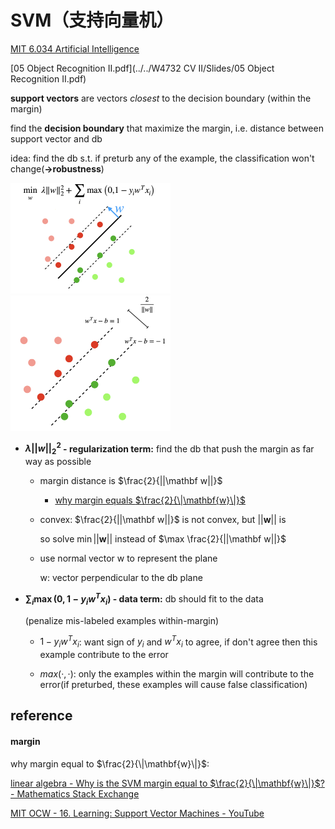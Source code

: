 # SVM（支持向量机）

 [MIT 6.034 Artificial Intelligence](https://youtu.be/_PwhiWxHK8o?t=1020) 

 [05 Object Recognition II.pdf](../../W4732 CV II/Slides/05 Object Recognition II.pdf) 

**support vectors** are vectors *closest* to the decision boundary (within the margin)

find the **decision boundary** that maximize the margin, i.e. distance between support vector and db

idea:  find the db s.t.  if preturb any of the example, the classification won't change(**->robustness**)

<img src="svm.assets/Screen Shot 2022-08-21 at 1.55.06 PM.png" alt="Screen Shot 2022-08-21 at 1.55.06 PM" style="zoom:25%;" />

<img src="svm.assets/Screen Shot 2022-08-21 at 1.55.44 PM.png" alt="Screen Shot 2022-08-21 at 1.55.44 PM" style="zoom:25%;" />

- **$\lambda ||w||_2^2$ - regularization term:** find the db that push the margin as far way as possible

  - margin distance is $\frac{2}{||\mathbf w||}$ 

    - [why margin equals $\frac{2}{\|\mathbf{w}\|}$](####margin)

  - convex: $\frac{2}{||\mathbf w||}$  is not convex, but $||\mathbf w||$ is

    so solve $\min ||\mathbf w||$ instead of  $\max \frac{2}{||\mathbf w||}$

  - use normal vector w to represent the plane

    w: vector perpendicular to the db plane

  

- **$\displaystyle \sum_i \max(0, 1-y_iw^Tx_i)$ - data term:** db should fit to the data

  (penalize mis-labeled examples within-margin)

  - $1-y_iw^Tx_i$:  want sign of $y_i$ and $w^Tx_i$ to agree, if don't agree then this example contribute to the error

  - $max(·,·)$: only the examples within the margin will contribute to the error(if preturbed, these examples will cause false classification)



## reference

#### margin

why margin equal to $\frac{2}{\|\mathbf{w}\|}$: 

[linear algebra - Why is the SVM margin equal to $\frac{2}{\|\mathbf{w}\|}$? - Mathematics Stack Exchange](https://math.stackexchange.com/questions/1305925/why-is-the-svm-margin-equal-to-frac2-mathbfw)  

[MIT OCW - 16.  Learning: Support Vector Machines - YouTube](https://youtu.be/_PwhiWxHK8o?t=1020) 
